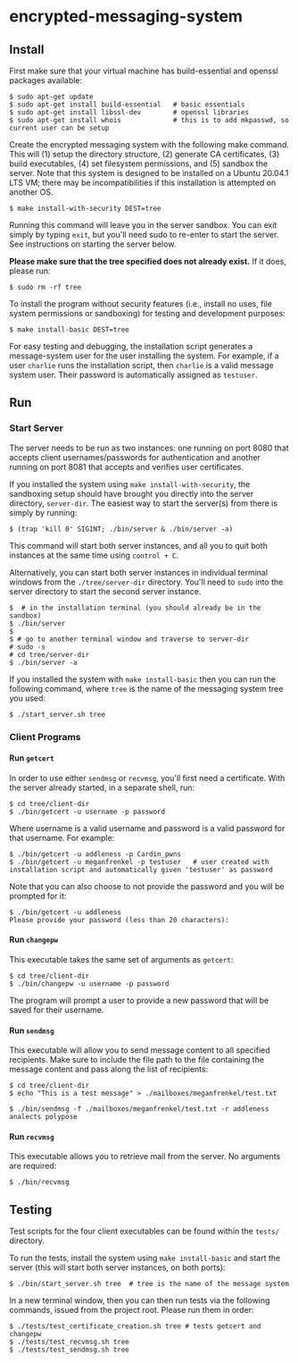 # encrypted-messaging-system

## Install 

First make sure that your virtual machine has build-essential and openssl packages available:
```
$ sudo apt-get update
$ sudo apt-get install build-essential   # basic essentials
$ sudo apt-get install libssl-dev        # openssl libraries
$ sudo apt-get install whois             # this is to add mkpasswd, so current user can be setup
```

Create the encrypted messaging system with the following make command. This will (1) setup the directory structure, (2) generate CA certificates, (3) build executables, (4) set filesystem permissions, and (5) sandbox the server. Note that this system is designed to be installed on a Ubuntu 20.04.1 LTS VM; there may be incompatibilities if this installation is attempted on another OS. 
```
$ make install-with-security DEST=tree
```
Running this command will leave you in the server sandbox. You can exit simply by typing `exit`, but you'll need sudo to re-enter to start the server. See instructions on starting the server below.

**Please make sure that the tree specified does not already exist.** If it does, please run:
```
$ sudo rm -rf tree
```

To install the program without security features (i.e., install no uses, file system permissions or sandboxing) for testing and development purposes:
```
$ make install-basic DEST=tree
```
For easy testing and debugging, the installation script generates a message-system user for the user installing the system. For example, if a user `charlie` runs the installation script, then `charlie` is a valid message system user. Their password is automatically assigned as `testuser`.

## Run

### Start Server

The server needs to be run as two instances: one running on port 8080 that accepts client usernames/passwords for authentication and another running on port 8081 that accepts and verifies user certificates.

If you installed the system using `make install-with-security`, the sandboxing setup should have brought you directly into the server directory, `server-dir`. The easiest way to start the server(s) from there is simply by running:
```
$ (trap 'kill 0' SIGINT; ./bin/server & ./bin/server -a)
```
This command will start both server instances, and all you to quit both instances at the same time using `control + C`. 

Alternatively, you can start both server instances in individual terminal windows from the `./tree/server-dir` directory. You'll need to `sudo` into the server directory to start the second server instance.
```
$  # in the installation terminal (you should already be in the sandbox)
$ ./bin/server 
$ 
$ # go to another terminal window and traverse to server-dir
# sudo -s
# cd tree/server-dir
$ ./bin/server -a  
```

If you installed the system with `make install-basic` then you can run the following command, where `tree` is the name of the messaging system tree you used:
```
$ ./start_server.sh tree
```

### Client Programs 

#### Run `getcert`

In order to use either `sendmsg` or `recvmsg`, you'll first need a certificate. With the server already started, in a separate shell, run:
```
$ cd tree/client-dir
$ ./bin/getcert -u username -p password
```

Where username is a valid username and password is a valid password for that username. For example:
```
$ ./bin/getcert -u addleness -p Cardin_pwns
$ ./bin/getcert -u meganfrenkel -p testuser   # user created with installation script and automatically given 'testuser' as password
```
Note that you can also choose to not provide the password and you will be prompted for it:
```
$ ./bin/getcert -u addleness
Please provide your password (less than 20 characters): 
```

#### Run `changepw`

This executable takes the same set of arguments as `getcert`:

```
$ cd tree/client-dir
$ ./bin/changepw -u username -p password 
```
The program will prompt a user to provide a new password that will be saved for their username.

#### Run `sendmsg`

This executable will allow you to send message content to all specified recipients. Make sure to include the file path to the file containing the message content and pass along the list of recipients:
```
$ cd tree/client-dir
$ echo "This is a test message" > ./mailboxes/meganfrenkel/test.txt
```
```
$ ./bin/sendmsg -f ./mailboxes/meganfrenkel/test.txt -r addleness analects polypose
```

#### Run `recvmsg`

This executable allows you to retrieve mail from the server. No arguments are required:
```
$ ./bin/recvmsg
```

## Testing

Test scripts for the four client executables can be found within the `tests/` directory.

To run the tests, install the system using `make install-basic` and start the server (this will start both server instances, on both ports):
```
$ ./bin/start_server.sh tree  # tree is the name of the message system
```

In a new terminal window, then you can then run tests via the following commands, issued from the project root. Please run them in order:
```
$ ./tests/test_certificate_creation.sh tree # tests getcert and changepw 
$ ./tests/test_recvmsg.sh tree	
$ ./tests/test_sendmsg.sh tree
```
